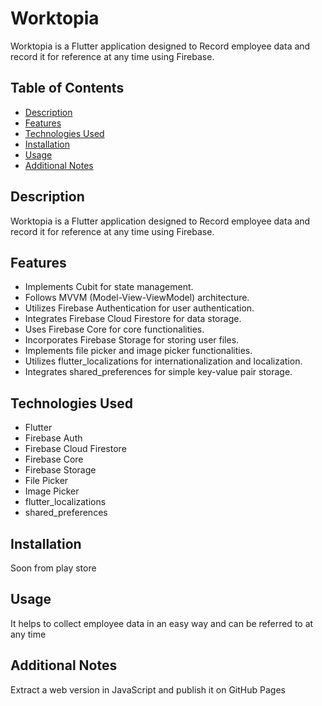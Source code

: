 # Worktopia

Worktopia is a Flutter application designed to Record employee data and record it for reference at any time using Firebase.

## Table of Contents
- [Description](#description)
- [Features](#features)
- [Technologies Used](#technologies-used)
- [Installation](#installation)
- [Usage](#usage)
- [Additional Notes](#additional-notes)

## Description
Worktopia is a Flutter application designed to Record employee data and record it for reference at any time using Firebase.

## Features
- Implements Cubit for state management.
- Follows MVVM (Model-View-ViewModel) architecture.
- Utilizes Firebase Authentication for user authentication.
- Integrates Firebase Cloud Firestore for data storage.
- Uses Firebase Core for core functionalities.
- Incorporates Firebase Storage for storing user files.
- Implements file picker and image picker functionalities.
- Utilizes flutter_localizations for internationalization and localization.
- Integrates shared_preferences for simple key-value pair storage.

## Technologies Used
- Flutter
- Firebase Auth
- Firebase Cloud Firestore
- Firebase Core
- Firebase Storage
- File Picker
- Image Picker
- flutter_localizations
- shared_preferences

## Installation
Soon from play store

## Usage
It helps to collect employee data in an easy way and can be referred to at any time 

## Additional Notes
Extract a web version in JavaScript and publish it on GitHub Pages